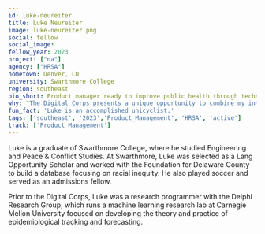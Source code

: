 ```yaml
---
id: luke-neureiter
title: Luke Neureiter
image: luke-neureiter.png
social: fellow
social_image:
fellow_year: 2023
project: ["na"]
agency: ["HRSA"]
hometown: Denver, CO
university: Swarthmore College
region: southeast
bio_short: Product manager ready to improve public health through technology
why: "The Digital Corps presents a unique opportunity to combine my interests in technology and policy in a way that serves the public. I can think of no better way to use my skills as a technologist and am looking forward to improving public health through technology."
fun_fact: 'Luke is an accomplished unicyclist.'
tags: ['southeast', '2023','Product_Management', 'HRSA', 'active']
track: ['Product Management']
---
```


Luke is a graduate of Swarthmore College, where he studied Engineering and Peace & Conflict Studies. At Swarthmore, Luke was selected as a Lang Opportunity Scholar and worked with the Foundation for Delaware County to build a database focusing on racial inequity. He also played soccer and served as an admissions fellow. 

Prior to the Digital Corps, Luke was a research programmer with the Delphi Research Group, which runs a machine learning research lab at Carnegie Mellon University focused on developing the theory and practice of epidemiological tracking and forecasting.
